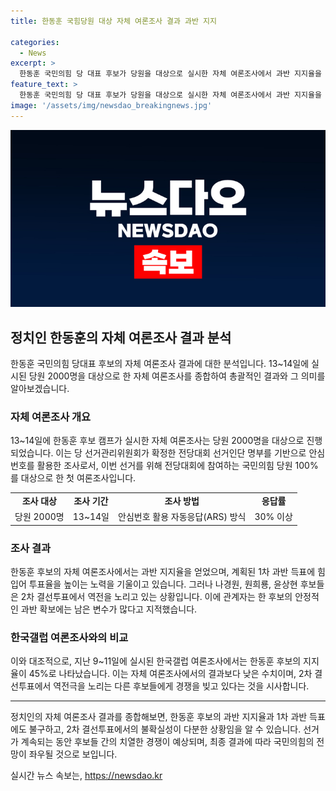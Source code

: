 ```yaml
---
title: 한동훈 국힘당원 대상 자체 여론조사 결과 과반 지지

categories:
  - News
excerpt: >
  한동훈 국민의힘 당 대표 후보가 당원을 대상으로 실시한 자체 여론조사에서 과반 지지율을 얻은 것으로 알려졌다. 이는 한국갤럽이 지난 9~11일 국민의힘 지지층과 무당층을 대상으로 한 여론조사에서 한 후보가 받은 45%보다 높은 수준이다. 한 후보 캠프는 1차 과반 득표로 전당대회를 마무리한다는 계획으로 투표율 제고에 주력할 것으로 알려졌다. 그러나 나경원·원희룡·윤상현 후보는 2차 결선투표에서 역전극을 노리고 있어 여전히 변수는 존재한다는 지적이 나왔다. (글자 수: 292자)
feature_text: >
  한동훈 국민의힘 당 대표 후보가 당원을 대상으로 실시한 자체 여론조사에서 과반 지지율을 얻은 것으로 알려졌다. 이는 한국갤럽이 지난 9~11일 국민의힘 지지층과 무당층을 대상으로 한 여론조사에서 한 후보가 받은 45%보다 높은 수준이다. 한 후보 캠프는 1차 과반 득표로 전당대회를 마무리한다는 계획으로 투표율 제고에 주력할 것으로 알려졌다. 그러나 나경원·원희룡·윤상현 후보는 2차 결선투표에서 역전극을 노리고 있어 여전히 변수는 존재한다는 지적이 나왔다. (글자 수: 292자)
image: '/assets/img/newsdao_breakingnews.jpg'
---
```


<p><img src="/assets/img/newsdao_breakingnews.jpg" alt="bookingtag 속보" /></p>

<h2 data-ke-size="size26">정치인 한동훈의 자체 여론조사 결과 분석</h2>

<p data-ke-size="size16">한동훈 국민의힘 당대표 후보의 자체 여론조사 결과에 대한 분석입니다. 13~14일에 실시된 당원 2000명을 대상으로 한 자체 여론조사를 종합하여 총괄적인 결과와 그 의미를 알아보겠습니다.</p>

<h3 data-ke-size="size24">자체 여론조사 개요</h3>

<p data-ke-size="size16">13~14일에 한동훈 후보 캠프가 실시한 자체 여론조사는 당원 2000명을 대상으로 진행되었습니다. 이는 당 선거관리위원회가 확정한 전당대회 선거인단 명부를 기반으로 안심번호를 활용한 조사로서, 이번 선거를 위해 전당대회에 참여하는 국민의힘 당원 100%를 대상으로 한 첫 여론조사입니다.</p>

<table>
  <tr>
    <td style="text-align: center; height: 17px;"><b>조사 대상</b></td>
    <td style="text-align: center; height: 17px;"><b>조사 기간</b></td>
    <td style="text-align: center; height: 17px;"><b>조사 방법</b></td>
    <td style="text-align: center; height: 17px;"><b>응답률</b></td>
  </tr>
  <tr>
    <td style="text-align: center; height: 17px;">당원 2000명</td>
    <td style="text-align: center; height: 17px;">13~14일</td>
    <td style="text-align: center; height: 17px;">안심번호 활용 자동응답(ARS) 방식</td>
    <td style="text-align: center; height: 17px;">30% 이상</td>
  </tr>
</table>

<h3 data-ke-size="size24">조사 결과</h3>

<p data-ke-size="size16">한동훈 후보의 자체 여론조사에서는 과반 지지율을 얻었으며, 계획된 1차 과반 득표에 힘입어 투표율을 높이는 노력을 기울이고 있습니다. 그러나 나경원, 원희룡, 윤상현 후보들은 2차 결선투표에서 역전을 노리고 있는 상황입니다. 이에 관계자는 한 후보의 안정적인 과반 확보에는 남은 변수가 많다고 지적했습니다.</p>

<h3 data-ke-size="size24">한국갤럽 여론조사와의 비교</h3>

<p data-ke-size="size16">이와 대조적으로, 지난 9~11일에 실시된 한국갤럽 여론조사에서는 한동훈 후보의 지지율이 45%로 나타났습니다. 이는 자체 여론조사에서의 결과보다 낮은 수치이며, 2차 결선투표에서 역전극을 노리는 다른 후보들에게 경쟁을 빚고 있다는 것을 시사합니다.</p>

<hr>

<p data-ke-size="size16">정치인의 자체 여론조사 결과를 종합해보면, 한동훈 후보의 과반 지지율과 1차 과반 득표에도 불구하고, 2차 결선투표에서의 불확실성이 다분한 상황임을 알 수 있습니다. 선거가 계속되는 동안 후보들 간의 치열한 경쟁이 예상되며, 최종 결과에 따라 국민의힘의 전망이 좌우될 것으로 보입니다.</p>
실시간 뉴스 속보는, <a href="https://newsdao.kr" rel="dofollow">https://newsdao.kr</a>


